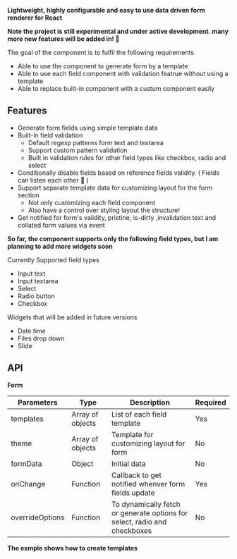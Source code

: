 **Lightweight, highly configurable and easy to use data driven form renderer for React**

**Note the project is still experimental and under active development. many more new features will be added in! 🌈**

The goal of the component is to fulfil the following requirements
- Able to use the component to generate form by a template
- Able to use each field component with validation featrue without using a template
- Able to replace built-in component with a custum component easily

## Features
  - Generate form fields using simple template data
  - Built-in field validation
    - Default regexp patterns form text and textarea
    - Support custom pattern validation
    - Built in validation rules for other field types like checkbox, radio and select
  - Conditionally disable fields based on reference fields validity. ( Fields can listen each other 👀 )
  - Support separate template data for customizing layout for the form section 
    - Not only customizing each field component
    - Also have a control over styling layout the structure!
  - Get notified for form's validity, pristine, is-dirty ,invalidation text and collated form values via event  
  
  **So far, the component supports only the following field types, but I am planning to add more widgets soon**
  
  Currently Supported field types
  
  - Input text
  - Input textarea
  - Select
  - Radio button
  - Checkbox
  
  Widgets that will be added in future versions 
  
  - Date time
  - Files drop down
  - Slide

## API

**Form**

| Parameters  | Type | Description | Required |
| ------------------| ---------------- | ----------- | -------- |
| templates         | Array of objects | List of each field template | Yes | 
| theme             | Array of objects | Template for customizing layout for form | No |
| formData          | Object           | Initial data | No |
| onChange          | Function         | Callback to get notified whenver form fields update | Yes |
| overrideOptions   | Function         | To dynamically fetch or generate options for select, radio and checkboxes | No |

**The exmple shows how to create templates**


